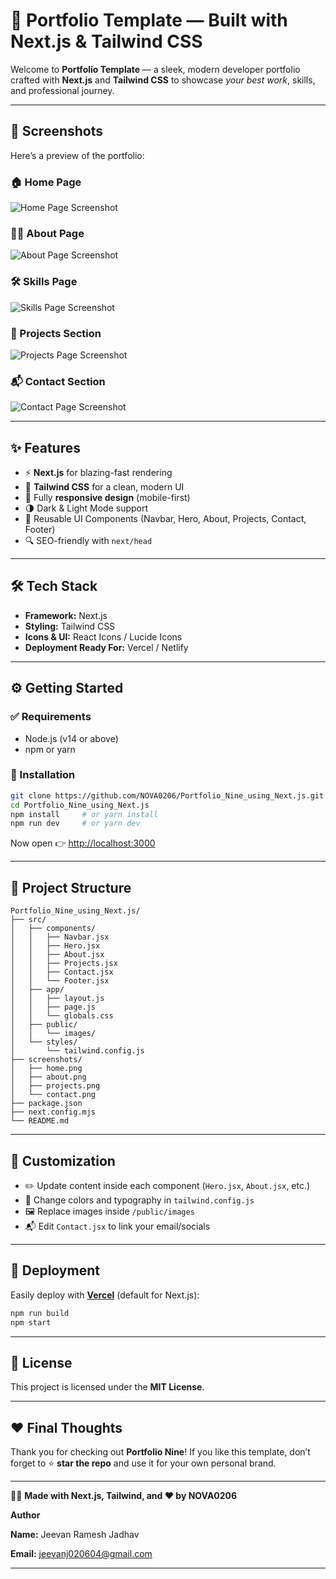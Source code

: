 # 🌟 Portfolio Template — Built with Next.js & Tailwind CSS  

Welcome to **Portfolio Template** — a sleek, modern developer portfolio crafted with **Next.js** and **Tailwind CSS** to showcase _your best work_, skills, and professional journey.  

---

## 📸 Screenshots  

Here’s a preview of the portfolio:  

### 🏠 Home Page  
![Home Page Screenshot](./Website-snippet.png) 

### 👨‍💻 About Page  
![About Page Screenshot](./Website-snippet1.png)

### 🛠️ Skills Page  
![Skills Page Screenshot](./Website-snippet2.png)  

### 🚀 Projects Section  
![Projects Page Screenshot](./Website-snippet3.png)  

### 📬 Contact Section  
![Contact Page Screenshot](./Website-snippet4.png)  

---

## ✨ Features  

- ⚡ **Next.js** for blazing-fast rendering  
- 🎨 **Tailwind CSS** for a clean, modern UI  
- 📱 Fully **responsive design** (mobile-first)  
- 🌗 Dark & Light Mode support  
- 🧩 Reusable UI Components (Navbar, Hero, About, Projects, Contact, Footer)  
- 🔍 SEO-friendly with `next/head`  

---

## 🛠️ Tech Stack  

- **Framework:** Next.js  
- **Styling:** Tailwind CSS  
- **Icons & UI:** React Icons / Lucide Icons  
- **Deployment Ready For:** Vercel / Netlify  

---

## ⚙️ Getting Started  

### ✅ Requirements  
- Node.js (v14 or above)  
- npm or yarn  

### 🚀 Installation  

```bash
git clone https://github.com/NOVA0206/Portfolio_Nine_using_Next.js.git
cd Portfolio_Nine_using_Next.js
npm install     # or yarn install
npm run dev     # or yarn dev
````

Now open 👉 [http://localhost:3000](http://localhost:3000)

---

## 📂 Project Structure

```
Portfolio_Nine_using_Next.js/
├── src/
│   ├── components/
│   │   ├── Navbar.jsx
│   │   ├── Hero.jsx
│   │   ├── About.jsx
│   │   ├── Projects.jsx
│   │   ├── Contact.jsx
│   │   └── Footer.jsx
│   ├── app/
│   │   ├── layout.js
│   │   ├── page.js
│   │   └── globals.css
│   ├── public/
│   │   └── images/
│   └── styles/
│       └── tailwind.config.js
├── screenshots/
│   ├── home.png
│   ├── about.png
│   ├── projects.png
│   └── contact.png
├── package.json
├── next.config.mjs
└── README.md
```

---

## 🎨 Customization

* ✏️ Update content inside each component (`Hero.jsx`, `About.jsx`, etc.)
* 🎨 Change colors and typography in `tailwind.config.js`
* 🖼️ Replace images inside `/public/images`
* 📬 Edit `Contact.jsx` to link your email/socials

---

## 🚀 Deployment

Easily deploy with [**Vercel**](https://vercel.com) (default for Next.js):

```bash
npm run build
npm start
```

---

## 📜 License

This project is licensed under the **MIT License**.

---

## ❤️ Final Thoughts

Thank you for checking out **Portfolio Nine**!
If you like this template, don’t forget to ⭐ **star the repo** and use it for your own personal brand.

---

👨‍💻 **Made with Next.js, Tailwind, and ❤️ by NOVA0206**

**Author**

**Name:** Jeevan Ramesh Jadhav

**Email:** jeevanj020604@gmail.com

---
